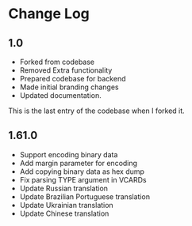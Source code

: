 # Change Log


## 1.0 
* Forked from codebase
* Removed Extra functionality
* Prepared codebase for backend
* Made initial branding changes
* Updated documentation.

This is the last entry of the codebase when I forked it.

## 1.61.0
* Support encoding binary data
* Add margin parameter for encoding
* Add copying binary data as hex dump
* Fix parsing TYPE argument in VCARDs
* Update Russian translation
* Update Brazilian Portuguese translation
* Update Ukrainian translation
* Update Chinese translation
